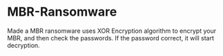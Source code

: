 # MBR-Ransomware
Made a MBR ransomware uses XOR Encryption algorithm to encrypt your MBR, and then check the passwords. If the password correct, it will start decryption.
